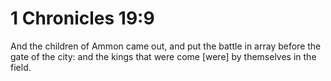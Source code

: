 # 1 Chronicles 19:9

And the children of Ammon came out, and put the battle in array before the gate of the city: and the kings that were come [were] by themselves in the field.